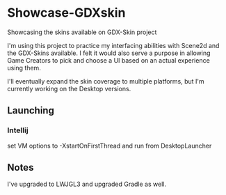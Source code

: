 # Showcase-GDXskin
Showcasing the skins available on GDX-Skin project

I'm using this project to practice my interfacing abilities with Scene2d and the GDX-Skins available. I felt it would also serve a purpose in allowing Game Creators to pick and choose a UI based on an actual experience using them.

I'll eventually expand the skin coverage to multiple platforms, but I'm currently working on the Desktop versions.

<h2>Launching</h2>
<h3>Intellij</h3>
set VM options to -XstartOnFirstThread and run from DesktopLauncher


<h2>Notes</h2>
I've upgraded to LWJGL3 and upgraded Gradle as well.
